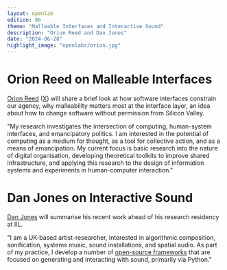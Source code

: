 ```yaml
---
layout: openlab
edition: 86
theme: "Malleable Interfaces and Interactive Sound"
description: "Orion Reed and Dan Jones"
date: "2024-06-28"
highlight_image: "openlabs/orion.jpg"
---
```


<script>
    import CaptionedImage from "../../components/Images/CaptionedImage.svelte"
</script>

# Orion Reed on Malleable Interfaces

<CaptionedImage
    src="openlabs/orion.jpg"
    alt="Orion Reed." 
    caption="Orion Reed."/>

[Orion Reed](https://www.orionreed.com) ([X](https://x.com/OrionReedOne)) will share a brief look at how software interfaces constrain our agency, why malleability matters most at the interface layer, an idea about how to change software without permission from Silicon Valley.

"My research investigates the intersection of computing, human-system interfaces, and emancipatory politics. I am interested in the potential of computing as a medium for thought, as a tool for collective action, and as a means of emancipation. My current focus is basic research into the nature of digital organisation, developing theoretical toolkits to improve shared infrastructure, and applying this research to the design of information systems and experiments in human-computer interaction."

# Dan Jones on Interactive Sound

<CaptionedImage
    src="openlabs/danjones.jpg"
    alt="." 
    caption="."/>

[Dan Jones](https://www.erase.net/) will summarise his recent work ahead of his research residency at IIL.

"I am a UK-based artist-researcher, interested in algorithmic composition, sonification, systems music, sound installations, and spatial audio. As part of my practice, I develop a number of [open-source frameworks](https://github.com/ideoforms) that are focused on generating and interacting with sound, primarily via Python."
